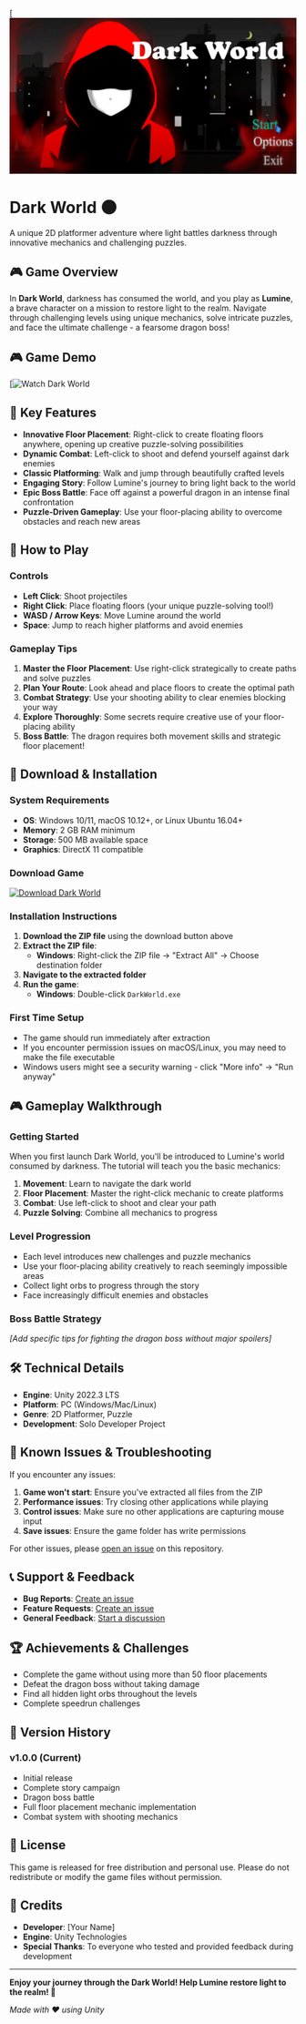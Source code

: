 [![Dark World](https://github.com/Deepak-Yadav-14/Dark-World/blob/main/DarkWorld.jpg)

# Dark World 🌑

A unique 2D platformer adventure where light battles darkness through innovative mechanics and challenging puzzles.

## 🎮 Game Overview

In **Dark World**, darkness has consumed the world, and you play as **Lumine**, a brave character on a mission to restore light to the realm. Navigate through challenging levels using unique mechanics, solve intricate puzzles, and face the ultimate challenge - a fearsome dragon boss!

## 🎮 Game Demo

[![Watch Dark World](https://youtu.be/IO2b0cJ0lwM?si=27Ice1O6lIkdxLCP)


## 🎯 Key Features

- **Innovative Floor Placement**: Right-click to create floating floors anywhere, opening up creative puzzle-solving possibilities
- **Dynamic Combat**: Left-click to shoot and defend yourself against dark enemies
- **Classic Platforming**: Walk and jump through beautifully crafted levels
- **Engaging Story**: Follow Lumine's journey to bring light back to the world
- **Epic Boss Battle**: Face off against a powerful dragon in an intense final confrontation
- **Puzzle-Driven Gameplay**: Use your floor-placing ability to overcome obstacles and reach new areas


## 🎯 How to Play

### Controls
- **Left Click**: Shoot projectiles
- **Right Click**: Place floating floors (your unique puzzle-solving tool!)
- **WASD / Arrow Keys**: Move Lumine around the world
- **Space**: Jump to reach higher platforms and avoid enemies

### Gameplay Tips
1. **Master the Floor Placement**: Use right-click strategically to create paths and solve puzzles
2. **Plan Your Route**: Look ahead and place floors to create the optimal path
3. **Combat Strategy**: Use your shooting ability to clear enemies blocking your way
4. **Explore Thoroughly**: Some secrets require creative use of your floor-placing ability
5. **Boss Battle**: The dragon requires both movement skills and strategic floor placement!

## 💾 Download & Installation

### System Requirements
- **OS**: Windows 10/11, macOS 10.12+, or Linux Ubuntu 16.04+
- **Memory**: 2 GB RAM minimum
- **Storage**: 500 MB available space
- **Graphics**: DirectX 11 compatible

### Download Game

[![Download Dark World](https://img.shields.io/badge/Download-Dark%20World-blue?style=for-the-badge&logo=download)](https://github.com/Deepak-Yadav-14/Dark-World/releases/tag/v1.0.0)

### Installation Instructions

1. **Download the ZIP file** using the download button above
2. **Extract the ZIP file**:
   - **Windows**: Right-click the ZIP file → "Extract All" → Choose destination folder
3. **Navigate to the extracted folder**
4. **Run the game**:
   - **Windows**: Double-click `DarkWorld.exe`

### First Time Setup
- The game should run immediately after extraction
- If you encounter permission issues on macOS/Linux, you may need to make the file executable
- Windows users might see a security warning - click "More info" → "Run anyway"

## 🎮 Gameplay Walkthrough

### Getting Started
When you first launch Dark World, you'll be introduced to Lumine's world consumed by darkness. The tutorial will teach you the basic mechanics:

1. **Movement**: Learn to navigate the dark world
2. **Floor Placement**: Master the right-click mechanic to create platforms
3. **Combat**: Use left-click to shoot and clear your path
4. **Puzzle Solving**: Combine all mechanics to progress

### Level Progression
- Each level introduces new challenges and puzzle mechanics
- Use your floor-placing ability creatively to reach seemingly impossible areas
- Collect light orbs to progress through the story
- Face increasingly difficult enemies and obstacles

### Boss Battle Strategy
*[Add specific tips for fighting the dragon boss without major spoilers]*

## 🛠️ Technical Details

- **Engine**: Unity 2022.3 LTS
- **Platform**: PC (Windows/Mac/Linux)
- **Genre**: 2D Platformer, Puzzle
- **Development**: Solo Developer Project

## 🐛 Known Issues & Troubleshooting

If you encounter any issues:

1. **Game won't start**: Ensure you've extracted all files from the ZIP
2. **Performance issues**: Try closing other applications while playing
3. **Control issues**: Make sure no other applications are capturing mouse input
4. **Save issues**: Ensure the game folder has write permissions

For other issues, please [open an issue](https://github.com/YOUR_USERNAME/dark-world/issues) on this repository.

## 📞 Support & Feedback

- **Bug Reports**: [Create an issue](https://github.com/YOUR_USERNAME/dark-world/issues/new?template=bug_report.md)
- **Feature Requests**: [Create an issue](https://github.com/YOUR_USERNAME/dark-world/issues/new?template=feature_request.md)
- **General Feedback**: [Start a discussion](https://github.com/YOUR_USERNAME/dark-world/discussions)

## 🏆 Achievements & Challenges

- Complete the game without using more than 50 floor placements
- Defeat the dragon boss without taking damage
- Find all hidden light orbs throughout the levels
- Complete speedrun challenges

## 🔄 Version History

### v1.0.0 (Current)
- Initial release
- Complete story campaign
- Dragon boss battle
- Full floor placement mechanic implementation
- Combat system with shooting mechanics

## 📜 License

This game is released for free distribution and personal use. Please do not redistribute or modify the game files without permission.

## 🙏 Credits

- **Developer**: [Your Name]
- **Engine**: Unity Technologies
- **Special Thanks**: To everyone who tested and provided feedback during development

---

**Enjoy your journey through the Dark World! Help Lumine restore light to the realm! 🌟**

*Made with ❤️ using Unity*

